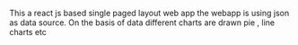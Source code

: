 This a react js based single paged layout web app the webapp is using json as data source.
On the basis of data different charts are drawn pie , line charts etc 
